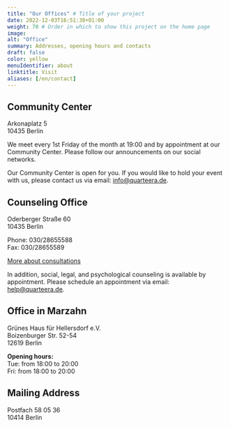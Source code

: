 ```yaml
---
title: "Our Offices" # Title of your project
date: 2022-12-03T16:51:38+01:00
weight: 70 # Order in which to show this project on the home page
image:
alt: "Office"
summary: Addresses, opening hours and contacts
draft: false
color: yellow
menuIdentifier: about
linktitle: Visit
aliases: [/en/contact]
---
```


## Community Center ##

Arkonaplatz 5 \
10435 Berlin

We meet every 1st Friday of the month at 19:00 and by appointment at our Community Center. Please follow our
announcements on our social networks.

Our Community Center is open for you. If you would like to hold your event with us, please contact us
via email: [info@quarteera.de](mailto:info@quarteera.de).

## Counseling Office ##

Oderberger Straße 60 \
10435 Berlin

Phone: 030/28655588 \
Fax: 030/28655589

[More about consultations](/en/help/beratung)

In addition, social, legal, and psychological counseling is available by appointment. Please schedule an appointment
via email: [help@quarteera.de](mailto:help@quarteera.de).

## Office in Marzahn ##

Grünes Haus für Hellersdorf e.V. \
Boizenburger Str. 52-54 \
12619 Berlin

**Opening hours:** \
Tue: from 18:00 to 20:00 \
Fri: from 18:00 to 20:00

## Mailing Address ##

Postfach 58 05 36 \
10414 Berlin
